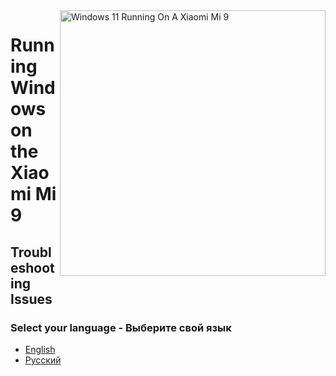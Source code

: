 <img align="right" src="https://raw.githubusercontent.com/woacepheus/Port-Windows-11-Xiaomi-Mi-9/main/cepheus.png" width="425" alt="Windows 11 Running On A Xiaomi Mi 9">

# Running Windows on the Xiaomi Mi 9

## Troubleshooting Issues

### Select your language - Выберите свой язык

- [English](English/troubleshooting-en.md)
- [Русский](Russian/troubleshooting-ru.md)
